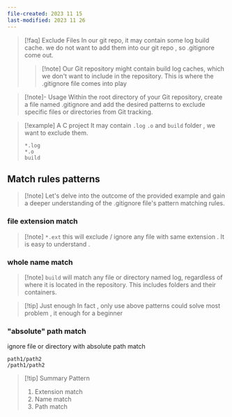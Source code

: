 ```yaml
---
file-created: 2023 11 15
last-modified: 2023 11 26
---
```


> [!faq] Exclude Files
> In our git repo, it may contain some log build cache. we do not want to add them into our git repo , so .gitignore come out. 
> 
> >[!note] Our Git repository might contain build log caches, which we don't want to include in the repository. This is where the .gitignore file comes into play
> 

>[!note]- Usage 
> Within the root directory of your Git repository, create a file named .gitignore and add the desired patterns to exclude specific files or directories from Git tracking.


>[!example] A C project 
>It may contain `.log` `.o` and `build` folder , we want to exclude them. 
>```.gitignore
>*.log
>*.o
>build
>```


## Match rules patterns 

>[!note]  Let's delve into the outcome of the provided example and gain a deeper understanding of the .gitignore file's pattern matching rules.

### file extension match 

>[!note] `*.ext` this will exclude / ignore any file with same extension . It is easy to understand . 

### whole name match

>[!note] `build` will match any file or directory named log, regardless of where it is located in the repository. This includes folders and their containers.


>[!tip] Just enough 
>In fact , only use above patterns could solve most problem , it enough for a beginner


### "absolute" path match

ignore file or directory with absolute path match
```.gitignore
path1/path2 
/path1/path2
```


>[!tip] Summary Pattern 
> 1. Extension match
> 2. Name match
> 3. Path match



